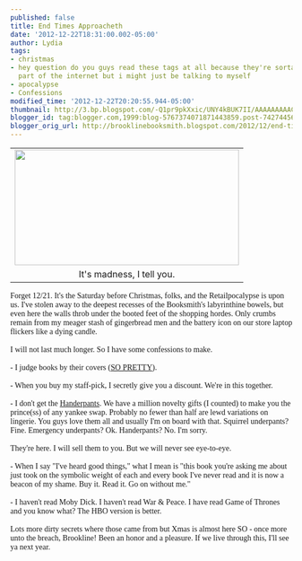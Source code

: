 ```yaml
---
published: false
title: End Times Approacheth
date: '2012-12-22T18:31:00.002-05:00'
author: Lydia
tags:
- christmas
- hey question do you guys read these tags at all because they're sorta my favorite
  part of the internet but i might just be talking to myself
- apocalypse
- Confessions
modified_time: '2012-12-22T20:20:55.944-05:00'
thumbnail: http://3.bp.blogspot.com/-Q1pr9pkXxic/UNY4kBUK7II/AAAAAAAAACg/5rd4i7Wv328/s72-c/bb+xmas.JPG
blogger_id: tag:blogger.com,1999:blog-5767374071871443859.post-7427445640383387655
blogger_orig_url: http://brooklinebooksmith.blogspot.com/2012/12/end-times-approacheth.html
---
```


<table align="center" cellpadding="0" cellspacing="0" class="tr-caption-container" style="margin-left: auto; margin-right: auto; text-align: center;"><tbody><tr><td style="text-align: center;"><a href="http://3.bp.blogspot.com/-Q1pr9pkXxic/UNY4kBUK7II/AAAAAAAAACg/5rd4i7Wv328/s1600/bb+xmas.JPG" imageanchor="1" style="margin-left: auto; margin-right: auto;"><img border="0" height="206" src="http://3.bp.blogspot.com/-Q1pr9pkXxic/UNY4kBUK7II/AAAAAAAAACg/5rd4i7Wv328/s400/bb+xmas.JPG" width="400" /></a></td></tr><tr><td class="tr-caption" style="text-align: center;">It's madness, I tell you.</td></tr></tbody></table><span style="font-family: Georgia, Times New Roman, serif;">Forget 12/21. It's the Saturday before Christmas, folks, and the Retailpocalypse is upon us. I've stolen away to the deepest recesses of the Booksmith's labyrinthine bowels, but even here the walls throb under the booted feet of the shopping hordes. Only crumbs remain from my meager stash of gingerbread men and the battery icon on our store laptop flickers like a dying candle.</span><br /><span style="font-family: Georgia, Times New Roman, serif;"><br />I will not last much longer. So I have some confessions to make.</span><br /><span style="font-family: Georgia, Times New Roman, serif;"><br />- I judge books by their covers (<a href="http://www.nytimes.com/slideshow/2012/12/19/books/20favorite-book-covers.html" target="_blank">SO PRETTY</a>).</span><br /><span style="font-family: Georgia, Times New Roman, serif;"><br />- When you buy my staff-pick, I secretly give you a discount. We're in this together.</span><br /><span style="font-family: Georgia, Times New Roman, serif;"><br />- I don't get the <a href="http://thejailbreak.com/wp-content/uploads/2010/08/handerpants02.jpg" target="_blank">Handerpants</a>. We have a million novelty gifts (I counted) to make you the prince(ss) of any yankee swap. Probably no fewer than half are lewd variations on lingerie. You guys love them all and usually I'm on board with that. Squirrel underpants? Fine. Emergency underpants? Ok.&nbsp;Handerpants? No. I'm sorry.</span><br /><span style="font-family: Georgia, Times New Roman, serif;"><br />They're here. I will sell them to you. But we will never see eye-to-eye.</span><br /><span style="font-family: Georgia, Times New Roman, serif;"><br />- When I say "I've heard good things," what I mean is "this book you're asking me about just took on the symbolic weight of each and every book I've never read and it is now a beacon of my shame. Buy it. Read it. Go on without me."</span><br /><span style="font-family: Georgia, Times New Roman, serif;"><br />- I haven't read Moby Dick. I haven't&nbsp;read War &amp; Peace. I have read Game of Thrones and you know what? The HBO version is better.</span><br /><span style="font-family: Georgia, Times New Roman, serif;"><br />Lots more dirty secrets where those came from but Xmas is almost here SO - once more unto the breach, Brookline! Been an honor and a pleasure. If we live through this, I'll see ya next year.</span>
